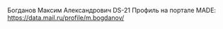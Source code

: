 Богданов Максим Александрович
DS-21
Профиль на портале MADE: https://data.mail.ru/profile/m.bogdanov/
